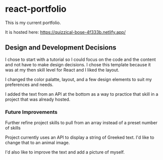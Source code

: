 # react-portfolio

This is my current portfolio.

It is hosted here: https://quizzical-bose-4f333b.netlify.app/

## Design and Development Decisions

I chose to start with a tutorial so I could focus on the code and the content and not have to make design decisions. I chose this template because it was at my then skill level for React and I liked the layout.

I changed the color palatte, layout, and a few design elements to suit my preferences and needs.

I added the text from an API at the bottom as a way to practice that skill in a project that was already hosted.

### Future Improvements

Further refine project skills to pull from an array instead of a preset number of skills

Project currently uses an API to display a string of Greeked text. I'd like to change that to an animal image.

I'd also like to improve the text and add a picture of myself.
